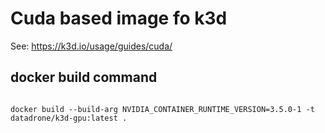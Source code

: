 # Cuda based image fo k3d

See: https://k3d.io/usage/guides/cuda/

## docker build command

```{bash}

docker build --build-arg NVIDIA_CONTAINER_RUNTIME_VERSION=3.5.0-1 -t datadrone/k3d-gpu:latest .

```